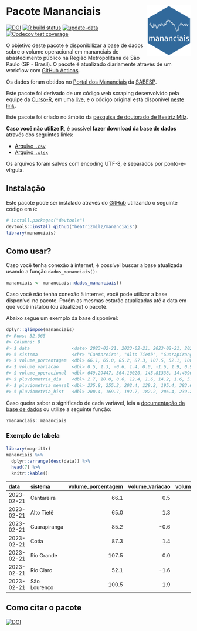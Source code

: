 
<!-- README.md is generated from README.Rmd. Please edit that file -->

# Pacote Mananciais <img src="man/figures/hexlogo.png" align="right" width = "120px"/>

<!-- badges: start -->

[![DOI](https://zenodo.org/badge/DOI/10.5281/zenodo.4733056.svg)](https://doi.org/10.5281/zenodo.4733056)
[![R build
status](https://github.com/beatrizmilz/mananciais/workflows/R-CMD-check/badge.svg)](https://github.com/beatrizmilz/mananciais/actions)
[![update-data](https://github.com/beatrizmilz/mananciais/actions/workflows/2-update_data.yaml/badge.svg)](https://github.com/beatrizmilz/mananciais/actions/workflows/2-update_data.yaml)
[![Codecov test
coverage](https://codecov.io/gh/beatrizmilz/mananciais/branch/master/graph/badge.svg)](https://codecov.io/gh/beatrizmilz/mananciais?branch=master)
<!-- badges: end -->

O objetivo deste pacote é disponibilizar a base de dados sobre o volume
operacional em mananciais de abastecimento público na Região
Metropolitana de São Paulo (SP - Brasil). O pacote é atualizado
diariamente através de um workflow com [GitHub
Actions](https://github.com/beatrizmilz/mananciais/actions).

Os dados foram obtidos no [Portal dos
Mananciais](http://mananciais.sabesp.com.br/Situacao) da
[SABESP](http://site.sabesp.com.br/site/Default.aspx).

Este pacote foi derivado de um código web scraping desenvolvido pela
equipe da [Curso-R](https://www.curso-r.com/), em uma
[live](https://youtu.be/jvZIxrMmOcQ), e o código original está
disponível [neste
link](https://github.com/curso-r/lives/blob/master/drafts/20200730_scraper_sabesp.R).

Este pacote foi criado no âmbito da [pesquisa de doutorado de Beatriz
Milz](https://beatrizmilz.github.io/tese/).

**Caso você não utilize R**, é possível **fazer download da base de
dados** através dos seguintes links:

- [Arquivo
  `.csv`](https://github.com/beatrizmilz/mananciais/raw/master/inst/extdata/mananciais.csv)
- [Arquivo
  `.xlsx`](https://github.com/beatrizmilz/mananciais/blob/master/inst/extdata/mananciais.xlsx?raw=true)

Os arquivos foram salvos com encoding UTF-8, e separados por
ponto-e-vírgula.

## Instalação

Este pacote pode ser instalado através do [GitHub](https://github.com/)
utilizando o seguinte código em `R`:

``` r
# install.packages("devtools")
devtools::install_github("beatrizmilz/mananciais")
library(mananciais)
```

## Como usar?

Caso você tenha conexão à internet, é possível buscar a base atualizada
usando a função `dados_mananciais()`:

``` r
mananciais <- mananciais::dados_mananciais() 
```

Caso você não tenha conexão à internet, você pode utilizar a base
disponível no pacote. Porém as mesmas estarão atualizadas até a data em
que você instalou (ou atualizou) o pacote.

Abaixo segue um exemplo da base disponível:

``` r
dplyr::glimpse(mananciais)
#> Rows: 52,565
#> Columns: 8
#> $ data                <date> 2023-02-21, 2023-02-21, 2023-02-21, 2023-02-21, 2…
#> $ sistema             <chr> "Cantareira", "Alto Tietê", "Guarapiranga", "Cotia…
#> $ volume_porcentagem  <dbl> 66.1, 65.0, 85.2, 87.3, 107.5, 52.1, 100.5, 65.6, …
#> $ volume_variacao     <dbl> 0.5, 1.3, -0.6, 1.4, 0.0, -1.6, 1.9, 0.9, 2.0, 1.2…
#> $ volume_operacional  <dbl> 649.29447, 364.10020, 145.81338, 14.40963, 120.573…
#> $ pluviometria_dia    <dbl> 2.7, 10.0, 0.6, 12.4, 1.6, 14.2, 1.6, 5.9, 5.3, 5.…
#> $ pluviometria_mensal <dbl> 235.8, 255.2, 202.4, 129.2, 195.4, 383.6, 147.0, 2…
#> $ pluviometria_hist   <dbl> 200.4, 169.7, 192.7, 182.2, 206.4, 239.2, 230.9, 2…
```

Caso queira saber o significado de cada variável, leia a [documentação
da base de
dados](https://beatrizmilz.github.io/mananciais/reference/mananciais.html)
ou utilize a seguinte função:

``` r
?mananciais::mananciais
```

### Exemplo de tabela

``` r
library(magrittr)
mananciais %>% 
  dplyr::arrange(desc(data)) %>% 
  head(7) %>%
  knitr::kable()
```

| data       | sistema      | volume_porcentagem | volume_variacao | volume_operacional | pluviometria_dia | pluviometria_mensal | pluviometria_hist |
|:-----------|:-------------|-------------------:|----------------:|-------------------:|-----------------:|--------------------:|------------------:|
| 2023-02-21 | Cantareira   |               66.1 |             0.5 |          649.29447 |              2.7 |               235.8 |             200.4 |
| 2023-02-21 | Alto Tietê   |               65.0 |             1.3 |          364.10020 |             10.0 |               255.2 |             169.7 |
| 2023-02-21 | Guarapiranga |               85.2 |            -0.6 |          145.81338 |              0.6 |               202.4 |             192.7 |
| 2023-02-21 | Cotia        |               87.3 |             1.4 |           14.40963 |             12.4 |               129.2 |             182.2 |
| 2023-02-21 | Rio Grande   |              107.5 |             0.0 |          120.57304 |              1.6 |               195.4 |             206.4 |
| 2023-02-21 | Rio Claro    |               52.1 |            -1.6 |            7.11530 |             14.2 |               383.6 |             239.2 |
| 2023-02-21 | São Lourenço |              100.5 |             1.9 |           89.27556 |              1.6 |               147.0 |             230.9 |

## Como citar o pacote

[![DOI](https://zenodo.org/badge/DOI/10.5281/zenodo.4733056.svg)](https://doi.org/10.5281/zenodo.4733056)
